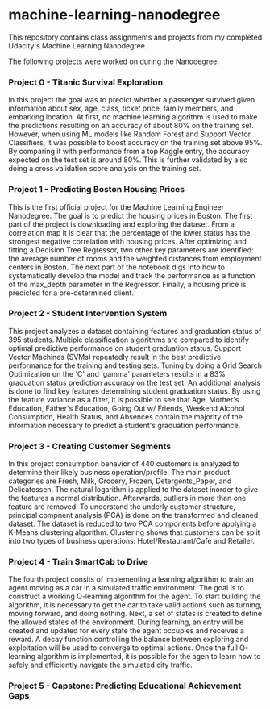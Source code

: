 # machine-learning-nanodegree
This repository contains class assignments and projects from my completed Udacity's Machine Learning Nanodegree.

The following projects were worked on during the Nanodegree:

### Project 0 - Titanic Survival Exploration

In this project the goal was to predict whether a passenger survived given 
information about sex, age, class, ticket price, family members, and embarking location. At first, no 
machine learning algorithm is used to make the predictions resulting on an accuracy of about 80% on the training set.
However, when using ML models like Random Forest and Support Vector Classifiers, it was possible to boost accuracy on
the training set above 95%. By comparing it with performance from a top Kaggle entry, the accuracy expected on the test
set is around 80%. This is further validated by also doing a cross validation score analysis on the training set. 

### Project 1 - Predicting Boston Housing Prices

This is the first official project for the Machine Learning Engineer Nanodegree. The goal is to predict the housing prices
in Boston. The first part of the project is downloading and exploring the dataset. From a correlation map it is clear that
the percentage of the lower status has the strongest negative correlation with housing prices. After optimizing and
fitting a Decision Tree Regressor, two other key parameters are identified: the average number of rooms and the weighted
distances from employment centers in Boston. The next part of the notebook digs into how to systematically develop the model
and track the performance as a function of the max_depth parameter in the Regressor. Finally, a housing price is predicted
for a pre-determined client.

### Project 2 - Student Intervention System
This project  analyzes a dataset containing features and graduation status of 395 students. Multiple classification algorithms are 
compared to identify optimal predictive performance on student graduation status. Support Vector Machines (SVMs) repeatedly result in the best predictive performance for the training and testing sets. Tuning by doing a Grid Search Optimization on the 'C' and 'gamma' parameters results in a 83% graduation status prediction accuracy on the test set. An additional analysis is done to find key features determining student graduation status. By using the feature variance as a filter, it is possible to see that Age, Mother's Education, Father's Education, Going Out w/ Friends, Weekend Alcohol Consumption, Health Status, and Absences contain the majority of the information necessary to predict a student's graduation performance.  

### Project 3 - Creating Customer Segments
In this project consumption behavior of 440 customers is analyzed to determine their likely business operation/profile. The main product categories are Fresh, Milk, Grocery, Frozen, Detergents_Paper, and Delicatessen. The natural logarithm is applied to the dataset inorder to give the features a normal distribution. Afterwards, outliers in more than one feature are removed. To understand the underly customer structure, principal compnent analysis (PCA) is done on the transformed and cleaned dataset. The dataset is reduced to two PCA components before applying a K-Means clustering algorithm. Clustering shows that customers can be split into two types of business operations: Hotel/Restaurant/Cafe and Retailer.  

### Project 4 - Train SmartCab to Drive
The fourth project consits of implementing a learning algorithm to train an agent moving as a car in a simulated traffic environment. The goal is to construct a working Q-learning algorithm for the agent. To start building the algorithm, it is necessary to get the car to take valid actions such as turning, moving forward, and doing nothing. Next, a set of states is created to define the allowed states of the environment. During learning, an entry will be created and updated for every state the agent occupies and receives a reward. A decay function controlling the balance between exploring and exploitation will be used to converge to optimal actions. Once the full Q-learning algorithm is implemented, it is possible for the agen to learn how to safely and efficiently navigate the simulated city traffic. 

### Project 5 - Capstone: Predicting Educational Achievement Gaps
